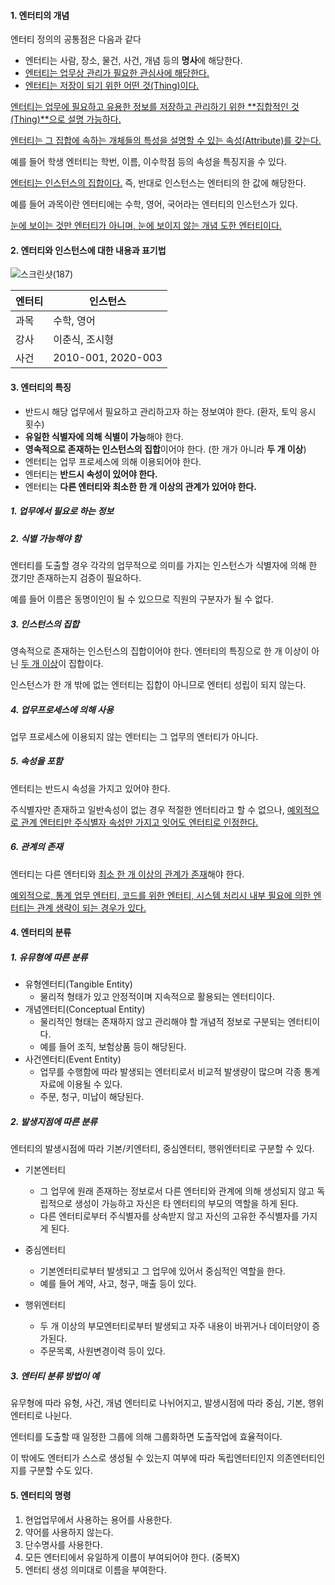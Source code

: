 #### 1. 엔터티의 개념



엔터티 정의의 공통점은 다음과 같다

- 엔터티는 사람, 장소, 물건, 사건, 개념 등의 **명사**에 해당한다.
- <u>엔터티는 업무상 관리가 필요한 관심사에 해당한다.</u>
- <u>엔터티는 저장이 되기 위한 어떤 것(Thing)이다.</u>

<u>엔터티는 업무에 필요하고 유용한 정보를 저장하고 관리하기 위한 **집합적인 것(Thing)**으로 설명 가능하다.</u>

<u>엔터티는 그 집합에 속하는 개체들의 특성을 설명할 수 있는 속성(Attribute)를 갖는다.</u>

예를 들어 학생 엔터티는 학번, 이름, 이수학점 등의 속성을 특징지을 수 있다.

<u>엔터티는 인스턴스의 집합이다.</u> 즉, 반대로 인스턴스는 엔터티의 한 값에 해당한다.

예를 들어 과목이란 엔터티에는 수학, 영어, 국어라는 엔터티의 인스턴스가 있다.

<u>눈에 보이는 것만 엔터티가 아니며, 눈에 보이지 않는 개념 도한 엔터티이다.</u>



#### 2. 엔터티와 인스턴스에 대한 내용과 표기법



![스크린샷(187)](https://user-images.githubusercontent.com/50413112/108829540-a632d880-760b-11eb-921c-bafb2d847547.png)

| 엔터티 | 인스턴스           |
| ------ | ------------------ |
| 과목   | 수학, 영어         |
| 강사   | 이춘식, 조시형     |
| 사건   | 2010-001, 2020-003 |



#### 3. 엔터티의 특징

- 반드시 해당 업무에서 필요하고 관리하고자 하는 정보여야 한다. (환자, 토익 응시 횟수)
- **유일한 식별자에 의해 식별이 가능**해야 한다.
- **영속적으로 존재하는 인스턴스의 집합**이어야 한다. (한 개가 아니라 **두 개 이상**)
- 엔터티는 업무 프로세스에 의해 이용되어야 한다.
- 엔터티는 **반드시 속성이 있어야 한다.**
- 엔터티는 **다른 엔터티와 최소한 한 개 이상의 관계가 있어야 한다.**



##### 1. 업무에서 필요로 하는 정보

##### 2. 식별 가능해야 함

엔터티를 도출할 경우 각각의 업무적으로 의미를 가지는 인스턴스가 식별자에 의해 한 갰기만 존재하는지 검증이 필요하다.

예를 들어 이름은 동명이인이 될 수 있으므로 직원의 구분자가 될 수 없다.

##### 3. 인스턴스의 집합

영속적으로 존재하는 인스턴스의 집합이어야 한다. 엔터티의 특징으로 한 개 이상이 아닌 <u>두 개 이상</u>이 집합이다.

인스턴스가 한 개 밖에 없는 엔터티는 집합이 아니므로 엔터티 성립이 되지 않는다.

##### 4. 업무프로세스에 의해 사용

업무 프로세스에 이용되지 않는 엔터티는 그 업무의 엔터티가 아니다.

##### 5. 속성을 포함

엔터티는 반드시 속성을 가지고 있어야 한다.

주식별자만 존재하고 일반속성이 없는 경우 적절한 엔터티라고 할 수 없으나, <u>예외적으로 관계 엔터티만 주식별자 속성만 가지고 잇어도 엔터티로 인정한다.</u>

##### 6. 관계의 존재

엔터티는 다른 엔터티와 <u>최소 한 개 이상의 관계가 존재</u>해야 한다.

<u>예외적으로, 통계 업무 엔터티, 코드를 위한 엔터티, 시스템 처리시 내부 필요에 의한 엔터티는 관계 생략이 되는 경우가 있다.</u>



#### 4. 엔터티의 분류



##### 1. 유뮤형에 따른 분류

- 유형엔터티(Tangible Entity)
  - 물리적 형태가 있고 안정적이며 지속적으로 활용되는 엔터티이다.
- 개념엔터티(Conceptual Entity)
  - 물리적인 형태는 존재하지 않고 관리해야 할 개념적 정보로 구분되는 엔터티이다. 
  - 예를 들어 조직, 보험상품 등이 해당된다.
- 사건엔터티(Event Entity)
  - 업무를 수행함에 따라 발생되는 엔터티로서 비교적 발생량이 많으며 각종 통계자료에 이용될 수 있다.
  - 주문, 청구, 미납이 해당된다.



##### 2. 발생지점에 따른 분류

엔터티의 발생시점에 따라 기본/키엔터티, 중심엔터티, 행위엔터티로 구분할 수 있다.

- 기본엔터티
  - 그 업무에 원래 존재하는 정보로서 다른 엔터티와 관계에 의해 생성되지 않고 독립적으로 생성이 가능하고 자신은 타 엔터티의 부모의 역할을 하게 된다.
  - 다른 엔터티로부터 주식별자를 상속받지 않고 자신의 고유한 주식별자를 가지게 된다.

- 중심엔터티
  - 기본엔터티로부터 발생되고 그 업무에 있어서 중심적인 역할을 한다.
  - 예를 들어 계약, 사고, 청구, 매출 등이 있다.
- 행위엔터티
  - 두 개 이상의 부모엔터티로부터 발생되고 자주 내용이 바뀌거나 데이터양이 증가된다.
  - 주문목록, 사원변경이력 등이 있다.



##### 3. 엔터티 분류 방법이 예

유무형에 따라 유형, 사건, 개념 엔터티로 나뉘어지고, 발생시점에 따라 중심, 기본, 행위 엔터티로 나뉜다.

엔터티를 도출할 때 일정한 그룹에 의해 그룹화하면 도출작업에 효율적이다.

이 밖에도 엔터티가 스스로 생성될 수 있는지 여부에 따라 독립엔터티인지 의존엔터티인지를 구분할 수도 있다.



#### 5. 엔터티의 명령

1. 현업업무에서 사용하는 용어를 사용한다.
2. 약어를 사용하지 않는다.
3. 단수명사를 사용한다.
4. 모든 엔터티에서 유일하게 이름이 부여되어야 한다. (중복X)
5. 엔터티 생성 의미대로 이름을 부여한다.